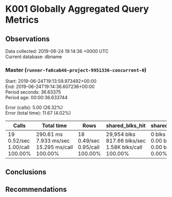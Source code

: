 # K001 Globally Aggregated Query Metrics

## Observations ##
Data collected: 2019-06-24 19:14:36 +0000 UTC  
Current database: dbname  



### Master (`runner-fa6cab46-project-9951336-concurrent-0`) ###
Start: 2019-06-24T19:13:59.973492+00:00  
End: 2019-06-24T19:14:36.607236+00:00  
Period seconds: 36.63375  
Period age: 00:00:36.633744  

Error (calls): 5.00 (26.32%)  
Error (total time): 11.67 (4.02%)

| Calls | Total&nbsp;time | Rows | shared_blks_hit | shared_blks_read | shared_blks_dirtied | shared_blks_written | blk_read_time | blk_write_time | kcache_reads | kcache_writes | kcache_user_time_ms | kcache_system_time |
|-------|------------|------|-----------------|------------------|---------------------|---------------------|---------------|----------------|--------------|---------------|---------------------|--------------------|
|19<br/>0.52/sec<br/>1.00/call<br/>100.00% |290.61&nbsp;ms<br/>7.933&nbsp;ms/sec<br/>15.295&nbsp;ms/call<br/>100.00% |18<br/>0.49/sec<br/>0.95/call<br/>100.00% |29,954&nbsp;blks<br/>817.66&nbsp;blks/sec<br/>1.58K&nbsp;blks/call<br/>100.00% |0&nbsp;blks<br/>0.00&nbsp;blks/sec<br/>0.00&nbsp;blks/call<br/>0.00% |0&nbsp;blks<br/>0.00&nbsp;blks/sec<br/>0.00&nbsp;blks/call<br/>0.00% |0&nbsp;blks<br/>0.00&nbsp;blks/sec<br/>0.00&nbsp;blks/call<br/>0.00% |0.00&nbsp;ms<br/>0.000&nbsp;ms/sec<br/>0.000&nbsp;ms/call<br/>0.00% |0.00&nbsp;ms<br/>0.000&nbsp;ms/sec<br/>0.000&nbsp;ms/call<br/>0.00% |0.00&nbsp;bytes<br/>0.00&nbsp;bytes/sec<br/>0.00&nbsp;bytes/call<br/>0.00% |0.00&nbsp;bytes<br/>0.00&nbsp;bytes/sec<br/>0.00&nbsp;bytes/call<br/>0.00% |0.00&nbsp;ms<br/>0.000&nbsp;ms/sec<br/>0.000&nbsp;ms/call<br/>0.00% |0.00&nbsp;ms<br/>0.000&nbsp;ms/sec<br/>0.000&nbsp;ms/call<br/>0.00%|





## Conclusions ##


## Recommendations ##

